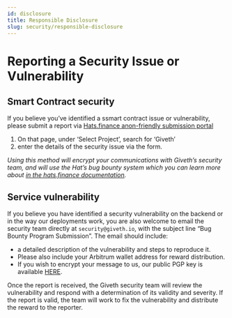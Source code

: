 ```yaml
---
id: disclosure
title: Responsible Disclosure
slug: security/responsible-disclosure
---
```


# Reporting a Security Issue or Vulnerability

## Smart Contract security
If you believe you’ve identified a ssmart contract issue or vulnerability, please submit a report via [Hats.finance anon-friendly submission portal](https://app.hats.finance/vulnerability) 

1. On that page, under ‘Select Project’, search for ‘Giveth’
2. enter the details of the security issue via the form.

*Using this method will encrypt your communications with Giveth’s security team, and will use the Hat’s bug bounty system which you can learn more about [in the hats.finance documentation](https://docs.hats.finance/).*

## Service vulnerability
If you believe you have identified a security vulnerability on the backend or in the way our deployments work, you are also welcome to email the security team directly at `security@giveth.io`, with the subject line “Bug Bounty Program Submission”. 
The email should include:
- a detailed description of the vulnerability and steps to reproduce it. 
- Please also include your Arbitrum wallet address for reward distribution. 
- If you wish to encrypt your message to us, our public PGP key is available [HERE](https://gist.github.com/geleeroyale/745bf235baae31de87bd270141736605).  

Once the report is received, the Giveth security team will review the vulnerability and respond with a determination of its validity and severity. If the report is valid, the team will work to fix the vulnerability and distribute the reward to the reporter.